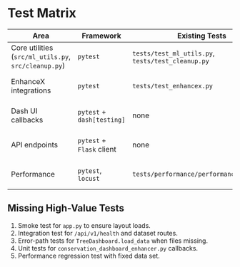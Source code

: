 # Test Matrix

| Area | Framework | Existing Tests | Gaps |
|------|-----------|----------------|------|
| Core utilities (`src/ml_utils.py`, `src/cleanup.py`) | `pytest` | `tests/test_ml_utils.py`, `tests/test_cleanup.py` | No tests for error handling paths |
| EnhanceX integrations | `pytest` | `tests/test_enhancex.py` | Limited coverage of failure modes |
| Dash UI callbacks | `pytest` + `dash[testing]` | none | Missing smoke tests for `app.py` layout/callbacks |
| API endpoints | `pytest` + `Flask` client | none | Need integration tests for `/api/v1/*` |
| Performance | `pytest`, `locust` | `tests/performance/performance_tests.py` | No automated thresholds or CI hooks |

## Missing High-Value Tests
1. Smoke test for `app.py` to ensure layout loads.
2. Integration test for `/api/v1/health` and dataset routes.
3. Error-path tests for `TreeDashboard.load_data` when files missing.
4. Unit tests for `conservation_dashboard_enhancer.py` callbacks.
5. Performance regression test with fixed data set.

